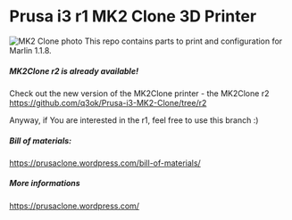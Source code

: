 # Prusa i3 r1 MK2 Clone 3D Printer
![MK2 Clone photo](https://prusaclone.files.wordpress.com/2017/12/imag3101.jpg?w=500)
This repo contains parts to print and configuration for Marlin 1.1.8.

##### MK2Clone r2 is already available!
Check out the new version of the MK2Clone printer - the MK2Clone r2
https://github.com/q3ok/Prusa-i3-MK2-Clone/tree/r2

Anyway, if You are interested in the r1, feel free to use this branch :)

##### Bill of materials:
https://prusaclone.wordpress.com/bill-of-materials/

##### More informations
https://prusaclone.wordpress.com/

